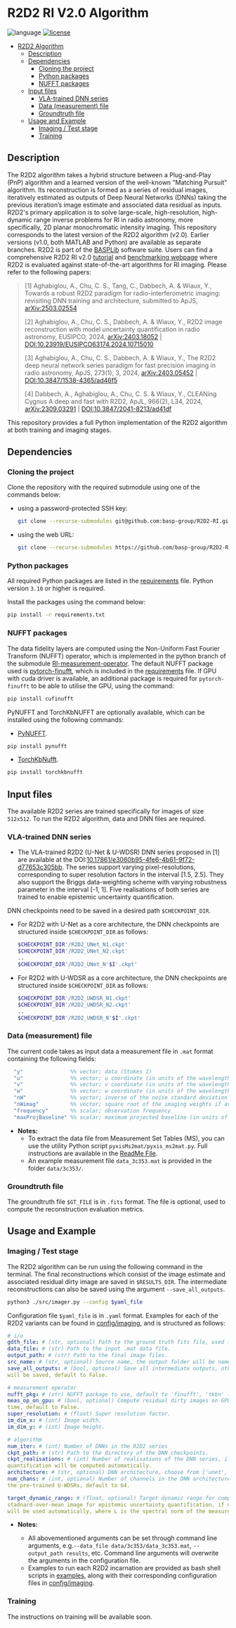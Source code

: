 # R2D2 RI V2.0 Algorithm

![language](https://img.shields.io/badge/language-python-orange.svg)
[![license](https://img.shields.io/badge/license-GPL--3.0-brightgreen.svg)](LICENSE)

- [R2D2 Algorithm](#r2d2-algorithm)
  - [Description](#description)
  - [Dependencies](#dependencies)
    - [Cloning the project](#cloning-the-project)
    - [Python packages](#python-packages)
    - [NUFFT packages](#nufft-packages)
  - [Input files](#input-files)
    - [VLA-trained DNN series](#vla-trained-dnn-series)
    - [Data (measurement) file](#data-measurement-file)
    - [Groundtruth file](#groundtruth-file)
  - [Usage and Example](#usage-and-example)
    - [Imaging / Test stage](#imaging--test-stage)
    - [Training](#training)

## Description

The R2D2 algorithm takes a hybrid structure between a Plug-and-Play (PnP) algorithm and a learned version of the well-known "Matching Pursuit" algorithm. Its reconstruction is formed as a series of residual images, iteratively estimated as outputs of Deep Neural Networks (DNNs) taking the previous iteration’s image estimate and associated data residual as inputs. R2D2's primary application is to solve large-scale, high-resolution, high-dynamic range inverse problems for RI in radio astronomy, more specifically, 2D planar monochromatic intensity imaging. This repository corresponds to the latest version of the R2D2 algorithm (v2.0). Earlier versions (v1.0, both MATLAB and Python) are available as separate branches.
R2D2 is part of the [BASPLib](https://basp-group.github.io/BASPLib/R2D2.html) software suite. Users can find a comprehensive R2D2 RI v2.0 [tutorial](https://basp-group.github.io/BASPLib/tutorial_r2d2_python_v2.html) and [benchmarking webpage](https://basp-group.github.io/BASPLib/benchmarking.html) where R2D2 is evaluated against state-of-the-art algorithms for RI imaging.
Please refer to the following papers:

<!-- [arXiv:2403.05452](https://arxiv.org/abs/2403.05452) -->
> [1] Aghabiglou, A., Chu, C. S., Tang, C., Dabbech, A. & Wiaux, Y., Towards a robust R2D2 paradigm for radio-interferometric imaging: revisiting DNN training and architecture, submitted to ApJS, [arXiv:2503.02554](https://arxiv.org/abs/2503.02554)
>
> [2] Aghabiglou, A., Chu, C. S., Dabbech, A. & Wiaux, Y., R2D2 image reconstruction with model uncertainty quantification in radio astronomy, EUSIPCO, 2024, [arXiv:2403.18052](https://arxiv.org/abs/2403.18052) | [DOI:10.23919/EUSIPCO63174.2024.10715010](https://doi.org/10.23919/EUSIPCO63174.2024.10715010)
>
> [3] Aghabiglou, A., Chu, C. S., Dabbech, A. & Wiaux, Y., The R2D2 deep neural network series paradigm for fast precision imaging in radio astronomy, ApJS, 273(1), 3, 2024, [arXiv:2403.05452](https://arxiv.org/abs/2403.05452) | [DOI:10.3847/1538-4365/ad46f5](https://doi.org/10.3847/1538-4365/ad46f5)
>
> [4] Dabbech, A., Aghabiglou, A., Chu, C. S. & Wiaux, Y., CLEANing Cygnus A deep and fast with R2D2, ApJL, 966(2), L34, 2024, [arXiv:2309.03291](https://arxiv.org/abs/2309.03291) | [DOI:10.3847/2041-8213/ad41df](https://doi.org/10.3847/2041-8213/ad41df)

This repository provides a full Python implementation of the R2D2 algorithm at both training and imaging stages.

## Dependencies

### Cloning the project

Clone the repository with the required submodule using one of the commands below:

- using a password-protected SSH key:

  ```bash
  git clone --recurse-submodules git@github.com:basp-group/R2D2-RI.git
  ```

- using the web URL:

  ```bash
  git clone --recurse-submodules https://github.com/basp-group/R2D2-RI.git
  ```

### Python packages

All required Python packages are listed in the [requirements](requirements.txt) file. Python version `3.10` or higher is required.

Install the packages using the command below:

```bash
pip install -r requirements.txt
```

### NUFFT packages

The data fidelity layers are computed using the Non-Uniform Fast Fourier Transform (NUFFT) operator, which is implemented in the python branch of the submodule [RI-measurement-operator](https://github.com/basp-group/RI-measurement-operator/tree/python). The default NUFFT package used is [pytorch-finufft](https://flatironinstitute.github.io/pytorch-finufft/), which is included in the [requirements](requirements.txt) file. If GPU with cuda driver is available, an additional package is required for `pytorch-finufft` to be able to utilise the GPU, using the command:

```bash
pip install cufinufft
```

PyNUFFT and TorchKbNUFFT are optionally available, which can be installed using the following commands:

- [PyNUFFT](https://pynufft.readthedocs.io/en/latest/).

```bash
pip install pynufft
```

- [TorchKbNufft](https://torchkbnufft.readthedocs.io/en/stable/).

```bash
pip install torchkbnufft
```

## Input files

The available R2D2 series are trained specifically for images of size `512x512`. To run the R2D2 algorithm, data and DNN files are required.

### VLA-trained DNN series

- The VLA-trained R2D2 (U-Net & U-WDSR) DNN series proposed in [1] are available at the DOI:[10.17861/e3060b95-4fe6-4b61-9f72-d77653c305bb](https://researchportal.hw.ac.uk/en/datasets/robust-r2d2-dnn-series-for-monochromatic-intensity-imaging-with-v). The series support varying pixel-resolutions, corresponding to super resolution factors in the interval [1.5, 2.5]. They also support the Briggs data-weighting scheme with varying robustness parameter in the interval [-1, 1]. Five realisations of both series are trained to enable epistemic uncertainty quantification.

DNN checkpoints need to be saved in a desired path `$CHECKPOINT_DIR`.

- For R2D2 with U-Net as a core architecture, the DNN checkpoints are structured inside `$CHECKPOINT_DIR` as follows:

  ```bash
  $CHECKPOINT_DIR'/R2D2_UNet_N1.ckpt'
  $CHECKPOINT_DIR'/R2D2_UNet_N2.ckpt'
  ..
  $CHECKPOINT_DIR'/R2D2_UNet_N'$I'.ckpt'
  ```

- For R2D2 with U-WDSR as a core architecture, the DNN checkpoints are structured inside `$CHECKPOINT_DIR` as follows:

  ```bash
  $CHECKPOINT_DIR'/R2D2_UWDSR_N1.ckpt'
  $CHECKPOINT_DIR'/R2D2_UWDSR_N2.ckpt'
  ..
  $CHECKPOINT_DIR'/R2D2_UWDSR_N'$I'.ckpt'
  ```


### Data (measurement) file

The current code takes as input data a measurement file in `.mat` format containing the following fields:

```matlab
  "y"               %% vector; data (Stokes I)
  "u"               %% vector; u coordinate (in units of the wavelength)
  "v"               %% vector; v coordinate (in units of the wavelength)
  "w"               %% vector; w coordinate (in units of the wavelength)
  "nW"              %% vector; inverse of the noise standard deviation
  "nWimag"          %% vector; square root of the imaging weights if available (Briggs or uniform), empty otherwise
  "frequency"       %% scalar; observation frequency
  "maxProjBaseline" %% scalar; maximum projected baseline (in units of the wavelength; formally  max(sqrt(u**2+v**2)))
```

- **Notes:**
  - To extract the data file from Measurement Set Tables (MS), you can use the utility Python script `pyxisMs2mat/pyxis_ms2mat.py`. Full instructions are available
  in the [ReadMe File](pyxisMs2mat/ReadMe.md).
  - An example measurement file `data_3c353.mat` is provided in the folder `data/3c353/`.

### Groundtruth file

The groundtruth file `$GT_FILE` is in `.fits` format. The file is optional, used to compute the reconstruction evaluation metrics.

## Usage and Example

### Imaging / Test stage

The R2D2 algorithm can be run using the following command in the terminal. The final reconstructions which consist of the image estimate and associated residual dirty image are saved 
in `$RESULTS_DIR`. The intermediate reconstructions can also be saved using the argument `--save_all_outputs`. 

```bash
python3 ./src/imager.py --config $yaml_file
```

Configuration file `$yaml_file` is in `.yaml` format. Examples for each of the R2D2 variants can be found in [config/imaging](config/imaging), and is structured as follows:

```yaml
# i/o
gdth_file: # (str, optional) Path to the ground truth fits file, used for computaiton of SNR and logSNR metric.
data_file: # (str) Path to the input .mat data file.
output_path: # (str) Path to the final image files.
src_name: # (str, optional) Source name, the output folder will be named as.
save_all_outputs: # (bool, optional) Save all intermediate outputs, otherwise only final iteration results
will be saved, default to False.

# measurement operator
nufft_pkg: # (str) NUFFT package to use, default to 'finufft', 'tkbn' (TorchKbNUFFT) and 'pynufft' are also available
meas_op_on_gpu: # (bool, optional) Compute residual dirty images on GPU to significantly accelerate overall imaging
time, default to False.
super_resolution: # (float) Super resolution factor.
im_dim_x: # (int) Image width.
im_dim_y: # (int) Image height.

# algorithm
num_iter: # (int) Number of DNNs in the R2D2 series
ckpt_path: # (str) Path to the directory of the DNN checkpoints.
ckpt_realisations: # (int) Number of realisations of the DNN series, if larger than 1, epistemic uncertainty
quantification will be computed automatically.
architecture: # (str, optional) DNN architecture, choose from ['unet', 'uwdsr'], default to 'unet'.
num_chans: # (int, optional) Number of channels in the DNN architecture, 32 for the pre-trained U-Nets and 64 for
the pre-trained U-WDSRs, default to 64.

target_dynamic_range: # (float, optional) Target dynamic range for computation of logSNR metric and
stadnard-over-mean image for epistemic uncertainty quantification, if not specified, the reciprocal of the heuristic 1/sqrt(2L)
will be used automatically, where L is the spectral norm of the measurement operator.
```

- **Notes:**

  - All abovementioned arguments can be set through command line arguments, e.g.`--data_file data/3c353/data_3c353.mat`, `--output_path results`, etc. Command line arguments will overwrite the arguments in the configuration file.
  - Examples to run each R2D2 incarnation are provided as bash shell scripts in [examples](examples), along with their corresponding configuration files in [config/imaging](config/imaging).

### Training

The instructions on training will be available soon.
